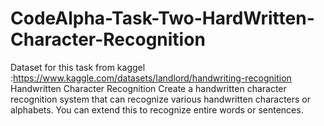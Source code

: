 # CodeAlpha-Task-Two-HardWritten-Character-Recognition
Dataset for this task from kaggel :https://www.kaggle.com/datasets/landlord/handwriting-recognition
Handwritten Character
Recognition
Create a handwritten character recognition system that
can recognize various handwritten characters or
alphabets. You can extend this to recognize entire
words or sentences.
